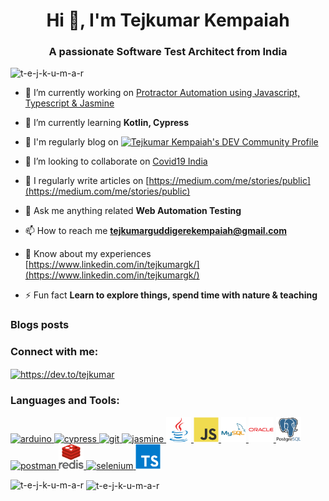 <h1 align="center">Hi 👋, I'm Tejkumar Kempaiah</h1>
<h3 align="center">A passionate Software Test Architect from India</h3>

<p align="left"> <img src="https://komarev.com/ghpvc/?username=t-e-j-k-u-m-a-r&label=Profile%20views&color=0e75b6&style=flat" alt="t-e-j-k-u-m-a-r" /> </p>

- 🔭 I’m currently working on [Protractor Automation using Javascript, Typescript & Jasmine](https://www.greenwayhealth.com/prime-suite)

- 🌱 I’m currently learning **Kotlin, Cypress**

- 🔬 I'm regularly blog on [![Tejkumar Kempaiah's DEV Community Profile](https://d2fltix0v2e0sb.cloudfront.net/dev-badge.svg)](https://dev.to/tejkumar)

- 👯 I’m looking to collaborate on [Covid19 India](https://github.com/covid19india/api)

- 📝 I regularly write articles on [https://medium.com/me/stories/public](https://medium.com/me/stories/public)

- 💬 Ask me anything related **Web Automation Testing**

- 📫 How to reach me **tejkumarguddigerekempaiah@gmail.com**

- 📄 Know about my experiences [https://www.linkedin.com/in/tejkumargk/](https://www.linkedin.com/in/tejkumargk/)

- ⚡ Fun fact **Learn to explore things, spend time with nature & teaching**

### Blogs posts
<!-- BLOG-POST-LIST:START -->
<!-- BLOG-POST-LIST:END -->

<h3 align="left">Connect with me:</h3>
<p align="left">
<a href="https://dev.to/https://dev.to/tejkumar" target="blank"><img align="center" src="https://cdn.jsdelivr.net/npm/simple-icons@3.0.1/icons/dev-dot-to.svg" alt="https://dev.to/tejkumar" height="30" width="40" /></a>
</p>

<h3 align="left">Languages and Tools:</h3>
<p align="left"> <a href="https://www.arduino.cc/" target="_blank"> <img src="https://cdn.worldvectorlogo.com/logos/arduino-1.svg" alt="arduino" width="40" height="40"/> </a> <a href="https://www.cypress.io" target="_blank"> <img src="https://raw.githubusercontent.com/simple-icons/simple-icons/6e46ec1fc23b60c8fd0d2f2ff46db82e16dbd75f/icons/cypress.svg" alt="cypress" width="40" height="40"/> </a> <a href="https://git-scm.com/" target="_blank"> <img src="https://www.vectorlogo.zone/logos/git-scm/git-scm-icon.svg" alt="git" width="40" height="40"/> </a> <a href="https://jasmine.github.io/" target="_blank"> <img src="https://www.vectorlogo.zone/logos/jasmine/jasmine-icon.svg" alt="jasmine" width="40" height="40"/> </a> <a href="https://www.java.com" target="_blank"> <img src="https://raw.githubusercontent.com/devicons/devicon/master/icons/java/java-original.svg" alt="java" width="40" height="40"/> </a> <a href="https://developer.mozilla.org/en-US/docs/Web/JavaScript" target="_blank"> <img src="https://raw.githubusercontent.com/devicons/devicon/master/icons/javascript/javascript-original.svg" alt="javascript" width="40" height="40"/> </a> <a href="https://www.mysql.com/" target="_blank"> <img src="https://raw.githubusercontent.com/devicons/devicon/master/icons/mysql/mysql-original-wordmark.svg" alt="mysql" width="40" height="40"/> </a> <a href="https://www.oracle.com/" target="_blank"> <img src="https://raw.githubusercontent.com/devicons/devicon/master/icons/oracle/oracle-original.svg" alt="oracle" width="40" height="40"/> </a> <a href="https://www.postgresql.org" target="_blank"> <img src="https://raw.githubusercontent.com/devicons/devicon/master/icons/postgresql/postgresql-original-wordmark.svg" alt="postgresql" width="40" height="40"/> </a> <a href="https://postman.com" target="_blank"> <img src="https://www.vectorlogo.zone/logos/getpostman/getpostman-icon.svg" alt="postman" width="40" height="40"/> </a> <a href="https://redis.io" target="_blank"> <img src="https://raw.githubusercontent.com/devicons/devicon/master/icons/redis/redis-original-wordmark.svg" alt="redis" width="40" height="40"/> </a> <a href="https://www.selenium.dev" target="_blank"> <img src="https://raw.githubusercontent.com/detain/svg-logos/780f25886640cef088af994181646db2f6b1a3f8/svg/selenium-logo.svg" alt="selenium" width="40" height="40"/> </a> <a href="https://www.typescriptlang.org/" target="_blank"> <img src="https://raw.githubusercontent.com/devicons/devicon/master/icons/typescript/typescript-original.svg" alt="typescript" width="40" height="40"/> </a> </p>

<p><img align="left" src="https://github-readme-stats.vercel.app/api/top-langs?username=t-e-j-k-u-m-a-r&show_icons=true&locale=en&layout=compact" alt="t-e-j-k-u-m-a-r" /></p>

<p>&nbsp;<img align="center" src="https://github-readme-stats.vercel.app/api?username=t-e-j-k-u-m-a-r&show_icons=true&locale=en" alt="t-e-j-k-u-m-a-r" /></p>
